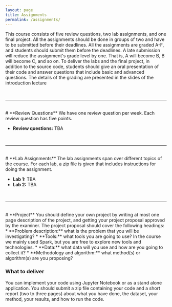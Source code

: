 ```yaml
---
layout: page
title: Assignments 
permalink: /assignments/
---
```

This course consists of five review questions, two lab assignments, and one final project. All the assignments should be done in groups of two and have to be submitted before their deadlines.
All the assignments are graded A-F, and students should submit them before the deadlines. A late submission will reduce the assignment's grade level by one. That is, A will become B, B will become C,
and so on. To deliver the labs and the final project, in addition to the source code, students should give an oral presentation of their code and answer questions that include basic and advanced questions.
The details of the grading are presented in the slides of the introduction lecture

<br>
<hr>
<br>
# **Review Questions**
We have one review question per week. Each review question has five points.

* **Review questions:** TBA

<br>
<hr>
<br>
# **Lab Assignments**
The lab assignments span over different topics of the course. For each lab, a zip file is given that includes instructions for doing the assignment.

* **Lab 1:** TBA
* **Lab 2:** TBA

<br>
<hr>
<br>
# **Project**
You should define your own project by writing at most one page description of the project, and getting your project proposal approved by the examiner. The project proposal should cover the following headings:
* **Problem description:** what is the problem that you will be investigating?
* **Tools:** what tools you are going to use? In the course we mainly used Spark, but you are free to explore new tools and technologies.
* **Data:** what data will you use and how are you going to collect it? 
* **Methodology and algorithm:** what method(s) or algorithm(s) are you proposing? 

### What to deliver
You can implement your code using Jupyter Notebook or as a stand alone application. You should submit a zip file containing your code and a short report (two to three pages) about what you have done, the dataset, your method, your results, and how to run the code.
